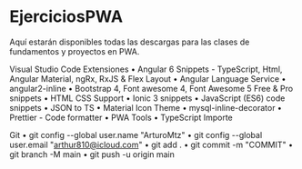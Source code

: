 # EjerciciosPWA
Aquí estarán disponibles todas las descargas para las clases de fundamentos y proyectos en PWA.

Visual Studio Code Extensiones 
 • Angular 6 Snippets - TypeScript, Html, Angular Material, ngRx, RxJS & Flex Layout
 • Angular Language Service
 • angular2-inline
 • Bootstrap 4, Font awesome 4, Font Awesome 5 Free & Pro snippets
 • HTML CSS Support
 • Ionic 3 snippets
 • JavaScript (ES6) code snippets
 • JSON to TS
 • Material Icon Theme
 • mysql-inline-decorator
 • Prettier - Code formatter
 • PWA Tools
 • TypeScript Importe

Git
• git config --global user.name "ArturoMtz"
• git config --global user.email "arthur810@icloud.com"
• git add .
• git commit -m "COMMIT"
• git branch -M main
• git push -u origin main

